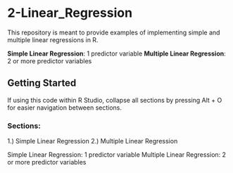 # 2-Linear_Regression

This repository is meant to provide examples of implementing simple and multiple linear regressions in R.

**Simple Linear Regression**: 1 predictor variable
**Multiple Linear Regression**: 2 or more predictor variables

## Getting Started

If using this code within R Studio, collapse all sections by pressing Alt + O for easier navigation between sections.  

### Sections:

1.) Simple Linear Regression 
2.) Multiple Linear Regression

Simple Linear Regression: 1 predictor variable
Multiple Linear Regression: 2 or more predictor variables


